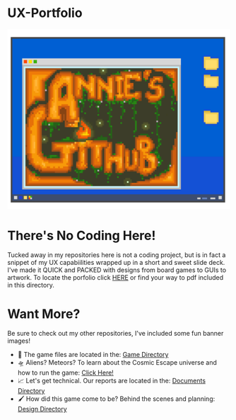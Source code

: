 # UX-Portfolio

![Banner](https://github.com/annieboltwood/annieboltwood/blob/main/Title%20Banner.PNG?raw=true)


# There's No Coding Here!
Tucked away in my repositories here is not a coding project, but is in fact a snippet of my UX capabiilities wrapped up in a short and sweet slide deck. I've made it QUICK and PACKED with designs from board games to GUIs to artwork. To locate the porfolio click [HERE](https://github.com/annieboltwood/UX-Portfolio/blob/main/UX%20Portfolio.pdf) or find your way to pdf included in this directory. 

# Want More?
Be sure to check out my other repositories, I've included some fun banner images!<br>
- 📂 The game files are located in the: [Game Directory](https://github.com/annieboltwood/Cosmic-Escape/tree/main/Game) 
- 🛸 Aliens? Meteors? To learn about the Cosmic Escape universe and how to run the game: [Click Here!](https://github.com/annieboltwood/Cosmic-Escape/blob/main/Game/README.md)
- 📈 Let's get technical. Our reports are located in the: [Documents Directory](https://github.com/annieboltwood/Cosmic-Escape/tree/main/Documents)
- 🖌 How did this game come to be? Behind the scenes and planning: [Design Directory](https://github.com/annieboltwood/Cosmic-Escape/tree/main/Design)
